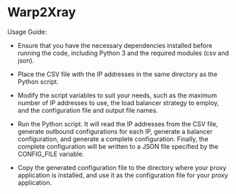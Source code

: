 # Warp2Xray
Usage Guide:

- Ensure that you have the necessary dependencies installed before running the code, including Python 3 and the required modules (csv and json).

- Place the CSV file with the IP addresses in the same directory as the Python script.

- Modify the script variables to suit your needs, such as the maximum number of IP addresses to use, the load balancer strategy to employ, and the configuration file and output file names.

- Run the Python script. It will read the IP addresses from the CSV file, generate outbound configurations for each IP, generate a balancer configuration, and generate a complete configuration. Finally, the complete configuration will be written to a JSON file specified by the CONFIG_FILE variable.

- Copy the generated configuration file to the directory where your proxy application is installed, and use it as the configuration file for your proxy application.

